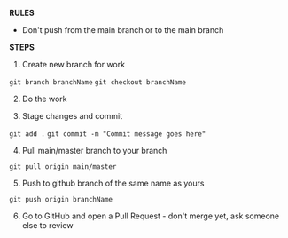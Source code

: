 **RULES**
- Don't push from the main branch or to the main branch

**STEPS**
1. Create new branch for work

```git branch branchName```
```git checkout branchName```

2. Do the work

3. Stage changes and commit

```git add .```
```git commit -m "Commit message goes here"```

4. Pull main/master branch to your branch

```git pull origin main/master```

5. Push to github branch of the same name as yours

```git push origin branchName```

6. Go to GitHub and open a Pull Request - don't merge yet, ask someone else to review